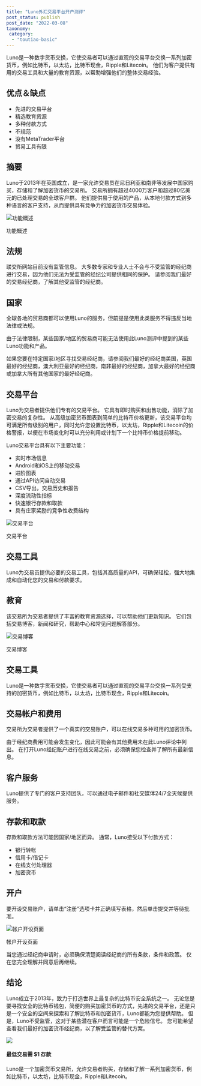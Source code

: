 ```yaml
---
title: "Luno外汇交易平台开户测评"
post_status: publish
post_date: "2022-03-08"
taxonomy:
 category: 
  - "toutiao-basic"
---
```


Luno是一种数字货币交换，它使交易者可以通过直观的交易平台交换一系列加密货币，例如比特币，以太坊，比特币现金，Ripple和Litecoin。 他们为客户提供有用的交易工具和大量的教育资源，以帮助增强他们的整体交易经验。

## 优点＆缺点
- 先进的交易平台
- 精选教育资源
- 多种付款方式
- 不规范
- 没有MetaTrader平台
- 贸易工具有限


## 摘要

Luno于2013年在英国成立，是一家允许交易员在尼日利亚和南非等发展中国家购买，存储和了解加密货币的交易所。 交易所拥有超过4000万客户和超过80亿美元的已处理交易的全球客户群。 他们提供易于使用的产品，从本地付款方式到多种语言的客户支持，从而提供具有竞争力的加密货币交易体验。

![功能概述](https://cdn.fendou.la/funstoutiao/2020/11/Luno-Review-Features-Overview-.jpg "功能概述")

功能概述

## 法规

联交所网站目前没有监管信息。 大多数专家和专业人士不会与不受监管的经纪商进行交易，因为他们无法为受监管的经纪公司提供相同的保护。 请参阅我们最好的交易经纪商，了解其他受监管的经纪商。

## 国家

全球各地的贸易商都可以使用Luno的服务，但前提是使用此类服务​​不得违反当地法律或法规。

由于法律限制，某些国家/地区的贸易商可能无法使用此Luno测评中提到的某些Luno功能和产品。

如果您要在特定国家/地区寻找交易经纪商，请参阅我们最好的经纪商美国，英国最好的经纪商，澳大利亚最好的经纪商，南非最好的经纪商，加拿大最好的经纪商或加拿大所有其他国家的最好经纪商。

## 交易平台

Luno为交易者提供他们专有的交易平台。 它具有即时购买和出售功能，消除了加密交易的复杂性。 从高级加密货币图表到简单的比特币价格更新，该交易平台均可满足所有级别的用户，同时允许您设置比特币，以太坊，Ripple和Litecoin的价格警报，以便在市场变化时可以充分利用或计划下一个比特币价格提前移动。

Luno交易平台具有以下主要功能：
- 实时市场信息
- Android和iOS上的移动交易
- 进阶图表
- 通过API访问自动交易
- CSV导出，交易历史和报告
- 深度流动性指标
- 快速银行存款和取款
- 具有庄家奖励的竞争性收费结构

![交易平台](https://cdn.fendou.la/funstoutiao/2020/11/Luno-Review-Trading-Platform-.jpg "交易平台")

交易平台

## 交易工具

Luno为交易员提供必要的交易工具，包括其高质量的API，可确保轻松，强大地集成和自动化您的交易和付款要求。

## 教育

该交易所为交易者提供了丰富的教育资源选择，可以帮助他们更新知识。 它们包括交易博客，新闻和研究，帮助中心和常见问题解答部分。

![交易博客](https://cdn.fendou.la/funstoutiao/2020/11/Luno-Review-Trading-Blog-697x1024.jpg "交易博客")

交易博客

## 交易工具

Luno是一种数字货币交换，它使交易者可以通过直观的交易平台交换一系列受支持的加密货币，例如比特币，以太坊，比特币现金，Ripple和Litecoin。

## 交易帐户和费用

交易所为交易者提供了一个真实的交易账户，可以在线交易多种可用的加密货币。

由于经纪商费用可能会发生变化，因此可能会有其他费用未在此Luno评论中列出。 在打开Luno经纪账户进行在线交易之前，必须确保您检查并了解所有最新信息。

## 客户服务

Luno提供了专门的客户支持团队，可以通过电子邮件和社交媒体24/7全天候提供服务。

## 存款和取款

存款和取款方法可能因国家/地区而异。 通常，Luno接受以下付款方式：
- 银行转帐
- 信用卡/借记卡
- 在线支付处理器
- 加密货币

## 开户

要开设交易账户，请单击“注册”选项卡并正确填写表格，然后单击提交并等待批准。

![帐户开设页面](https://cdn.fendou.la/funstoutiao/2020/11/Luno-Review-Account-Opening-Page-671x1024.jpg "帐户开设页面")

帐户开设页面

当您通过经纪商申请时，必须确保清楚阅读经纪商的所有条款，条件和政策。 仅在您完全理解并同意后再继续。

## 结论

Luno成立于2013年，致力于打造世界上最复杂的比特币安全系统之一。 无论您是要寻找安全的比特币钱包，简便的购买加密货币的方式，先进的交易平台，还是只是一个安全的空间来探索和了解比特币和加密货币，Luno都能为您提供帮助。 但是，Luno不受监管，这对于某些潜在客户而言可能是一个危险信号。 您可能希望查看我们最好的加密货币经纪商，以了解受监管的替代方案。

![](https://cdn.fendou.la/funstoutiao/2020/11/Luno-Logo.png)

#### 最低交易需 $1 存款

Luno是一个加密货币交易所，允许交易者购买，存储和了解一系列加密货币，例如比特币，以太坊，比特币现金，Ripple和Litecoin。
